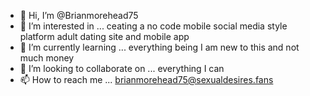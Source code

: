 - 👋 Hi, I’m @Brianmorehead75
- 👀 I’m interested in ... ceating a no code mobile social media style platform adult dating site and mobile app
- 🌱 I’m currently learning ... everything being I am new to this and not much money
- 💞️ I’m looking to collaborate on ... everything I can
- 📫 How to reach me ... brianmorehead75@sexualdesires.fans

<!---
Brianmorehead75/Brianmorehead75 is a ✨ special ✨ repository because its `README.md` (this file) appears on your GitHub profile.
You can click the Preview link to take a look at your changes.
--->

